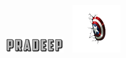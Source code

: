 <div align="center">
  <img src="./assets/images/fontbolt (5).png" alt="Pradeep" width="30%" style="margin-right: 20px; vertical-align: bottom;"/>
  <img src="./assets/images/pngwing.com (6).png" alt="Right" width="25%" style="vertical-align: middle;"/>
</div>